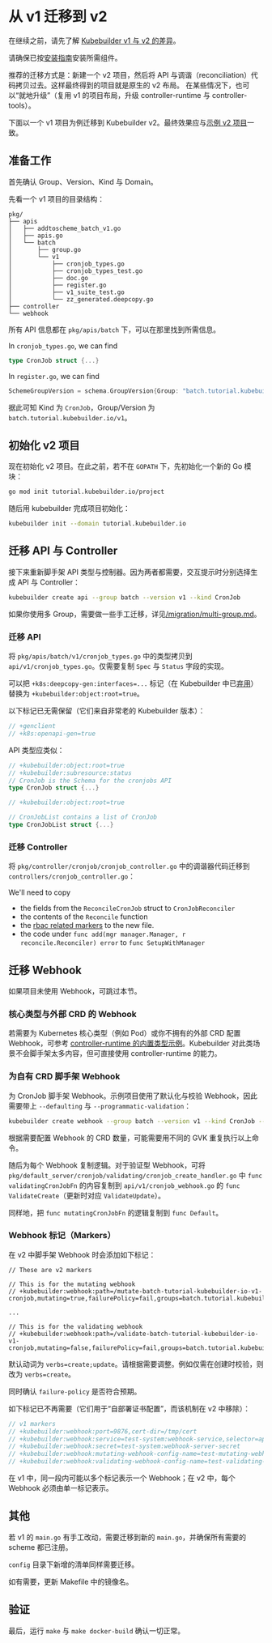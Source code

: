 # 从 v1 迁移到 v2

在继续之前，请先了解 [Kubebuilder v1 与 v2 的差异](./v1vsv2.md)。

请确保已按[安装指南](/quick-start.md#installation)安装所需组件。

推荐的迁移方式是：新建一个 v2 项目，然后将 API 与调谐（reconciliation）代码拷贝过去。这样最终得到的项目就是原生的 v2 布局。
在某些情况下，也可以“就地升级”（复用 v1 的项目布局，升级 controller-runtime 与 controller-tools）。

下面以一个 v1 项目为例迁移到 Kubebuilder v2。最终效果应与[示例 v2 项目][v2-project]一致。

## 准备工作

首先确认 Group、Version、Kind 与 Domain。

先看一个 v1 项目的目录结构：

```
pkg/
├── apis
│   ├── addtoscheme_batch_v1.go
│   ├── apis.go
│   └── batch
│       ├── group.go
│       └── v1
│           ├── cronjob_types.go
│           ├── cronjob_types_test.go
│           ├── doc.go
│           ├── register.go
│           ├── v1_suite_test.go
│           └── zz_generated.deepcopy.go
├── controller
└── webhook
```

所有 API 信息都在 `pkg/apis/batch` 下，可以在那里找到所需信息。

In `cronjob_types.go`, we can find

```go
type CronJob struct {...}
```

In `register.go`, we can find

```go
SchemeGroupVersion = schema.GroupVersion{Group: "batch.tutorial.kubebuilder.io", Version: "v1"}
```

据此可知 Kind 为 `CronJob`，Group/Version 为 `batch.tutorial.kubebuilder.io/v1`。

## 初始化 v2 项目

现在初始化 v2 项目。在此之前，若不在 `GOPATH` 下，先初始化一个新的 Go 模块：

```bash
go mod init tutorial.kubebuilder.io/project
```

随后用 kubebuilder 完成项目初始化：

```bash
kubebuilder init --domain tutorial.kubebuilder.io
```

## 迁移 API 与 Controller

接下来重新脚手架 API 类型与控制器。因为两者都需要，交互提示时分别选择生成 API 与 Controller：

```bash
kubebuilder create api --group batch --version v1 --kind CronJob
```

如果你使用多 Group，需要做一些手工迁移，详见[/migration/multi-group.md](/migration/multi-group.md)。

### 迁移 API

将 `pkg/apis/batch/v1/cronjob_types.go` 中的类型拷贝到 `api/v1/cronjob_types.go`。仅需要复制 `Spec` 与 `Status` 字段的实现。

可以把 `+k8s:deepcopy-gen:interfaces=...` 标记（在 Kubebuilder 中已[弃用](/reference/markers/object.md)）替换为 `+kubebuilder:object:root=true`。

以下标记已无需保留（它们来自非常老的 Kubebuilder 版本）：

```go
// +genclient
// +k8s:openapi-gen=true
```

API 类型应类似：

```go
// +kubebuilder:object:root=true
// +kubebuilder:subresource:status
// CronJob is the Schema for the cronjobs API
type CronJob struct {...}

// +kubebuilder:object:root=true

// CronJobList contains a list of CronJob
type CronJobList struct {...}
```

### 迁移 Controller

将 `pkg/controller/cronjob/cronjob_controller.go` 中的调谐器代码迁移到 `controllers/cronjob_controller.go`：

We'll need to copy
- the fields from the `ReconcileCronJob` struct to `CronJobReconciler`
- the contents of the `Reconcile` function
- the [rbac related markers](/reference/markers/rbac.md) to the new file.
- the code under `func add(mgr manager.Manager, r reconcile.Reconciler) error`
to `func SetupWithManager`

## 迁移 Webhook

如果项目未使用 Webhook，可跳过本节。

### 核心类型与外部 CRD 的 Webhook

若需要为 Kubernetes 核心类型（例如 Pod）或你不拥有的外部 CRD 配置 Webhook，可参考
[controller-runtime 的内置类型示例][builtin-type-example]。Kubebuilder 对此类场景不会脚手架太多内容，但可直接使用 controller-runtime 的能力。

### 为自有 CRD 脚手架 Webhook

为 CronJob 脚手架 Webhook。示例项目使用了默认化与校验 Webhook，因此需要带上 `--defaulting` 与 `--programmatic-validation`：

```bash
kubebuilder create webhook --group batch --version v1 --kind CronJob --defaulting --programmatic-validation
```

根据需要配置 Webhook 的 CRD 数量，可能需要用不同的 GVK 重复执行以上命令。

随后为每个 Webhook 复制逻辑。对于验证型 Webhook，可将
`pkg/default_server/cronjob/validating/cronjob_create_handler.go` 中 `func validatingCronJobFn`
的内容复制到 `api/v1/cronjob_webhook.go` 的 `func ValidateCreate`（更新时对应 `ValidateUpdate`）。

同样地，把 `func mutatingCronJobFn` 的逻辑复制到 `func Default`。

### Webhook 标记（Markers）

在 v2 中脚手架 Webhook 时会添加如下标记：

```
// These are v2 markers

// This is for the mutating webhook
// +kubebuilder:webhook:path=/mutate-batch-tutorial-kubebuilder-io-v1-cronjob,mutating=true,failurePolicy=fail,groups=batch.tutorial.kubebuilder.io,resources=cronjobs,verbs=create;update,versions=v1,name=mcronjob.kb.io

...

// This is for the validating webhook
// +kubebuilder:webhook:path=/validate-batch-tutorial-kubebuilder-io-v1-cronjob,mutating=false,failurePolicy=fail,groups=batch.tutorial.kubebuilder.io,resources=cronjobs,verbs=create;update,versions=v1,name=vcronjob.kb.io
```

默认动词为 `verbs=create;update`。请根据需要调整。例如仅需在创建时校验，则改为 `verbs=create`。

同时确认 `failure-policy` 是否符合预期。

如下标记已不再需要（它们用于“自部署证书配置”，而该机制在 v2 中移除）：

```go
// v1 markers
// +kubebuilder:webhook:port=9876,cert-dir=/tmp/cert
// +kubebuilder:webhook:service=test-system:webhook-service,selector=app:webhook-server
// +kubebuilder:webhook:secret=test-system:webhook-server-secret
// +kubebuilder:webhook:mutating-webhook-config-name=test-mutating-webhook-cfg
// +kubebuilder:webhook:validating-webhook-config-name=test-validating-webhook-cfg
```

在 v1 中，同一段内可能以多个标记表示一个 Webhook；在 v2 中，每个 Webhook 必须由单一标记表示。

## 其他

若 v1 的 `main.go` 有手工改动，需要迁移到新的 `main.go`，并确保所有需要的 scheme 都已注册。

`config` 目录下新增的清单同样需要迁移。

如有需要，更新 Makefile 中的镜像名。

## 验证

最后，运行 `make` 与 `make docker-build` 确认一切正常。

[v2-project]: https://github.com/kubernetes-sigs/kubebuilder/tree/master/docs/book/src/cronjob-tutorial/testdata/project
[builtin-type-example]: https://sigs.k8s.io/controller-runtime/examples/builtins
